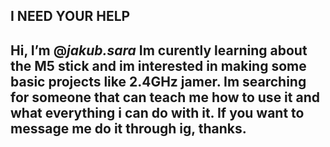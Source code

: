 I NEED YOUR HELP
----------------------------------------------------------------------------------------------------------
Hi, I’m @_jakub.sara_ 
Im curently learning about the M5 stick and im interested in making some basic projects like 2.4GHz jamer.
Im searching for someone that can teach me how to use it and what everything i can do with it.
If you want to message me do it through ig, thanks.
----------------------------------------------------------------------------------------------------------
